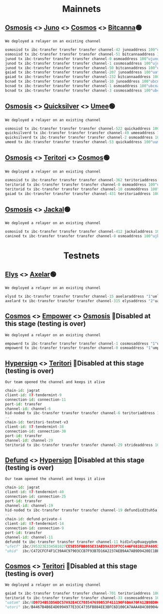 <h1 align="center"> Mainnets </h1>

## [Osmosis](https://www.mintscan.io/osmosis/account/osmo1at8e9mfuztffnc5mryehpl8yr5uewcggenffdu) <> [Juno](https://www.mintscan.io/juno/account/juno1grhaqx02dg8ahwz9ca08d6lnun9hmaeajmx0sz) <> [Cosmos](https://www.mintscan.io/cosmos/account/cosmos1ksnuupxn5pjc6h0e5t4g0nfuxqadxzyf2ypmd9) <> [Bitcanna](https://www.mintscan.io/bitcanna/account/bcna1f990s6slx4s0qv9s9h476pah5cejzdmvgp0x58)🟢
`We deployed a relayer on an existing channel`

```python
osmosisd tx ibc-transfer transfer transfer channel-42 junoaddress 100"uosmo" --from <wallet> --fees 100"uosmo" --chain-id osmosis-1 -y
osmosisd tx ibc-transfer transfer transfer channel-51 bitcannaaddress 100"uosmo" --from <wallet> --fees 100"uosmo" --chain-id osmosis-1 -y
junod tx ibc-transfer transfer transfer channel-0 osmoaddress 100"ujuno" --from <wallet> --fees 5000"ujuno" --chain-id juno-1 -y
junod tx ibc-transfer transfer transfer channel-1 cosmosaddress 100"ujuno" --from <wallet> --fees 5000"ujuno" --chain-id juno-1 -y
junod tx ibc-transfer transfer transfer channel-50 bitcannaddress 100"ujuno" --from <wallet> --fees 5000"ujuno" --chain-id juno-1 -y
gaiad tx ibc-transfer transfer transfer channel-207 junoaddress 100"uatom" --from <wallet> --fees 5000"uatom" --chain-id cosmoshub-4 -y
gaiad tx ibc-transfer transfer transfer channel-232 bitcannaaddress 100"uatom" --from <wallet> --fees 5000"uatom" --chain-id cosmoshub-4 -y
bcnad tx ibc-transfer transfer transfer channel-10 junoaddress 100"ubcna" --from <wallet> --fees 500"ubcna" --chain-id bitcanna-1 -y
bcnad tx ibc-transfer transfer transfer channel-1 osmoaddress 100"ubcna" --from <wallet> --fees 500"ubcna" --chain-id bitcanna-1 -y
bcnad tx ibc-transfer transfer transfer channel-3 cosmosaddress 100"ubcna" --from <wallet> --fees 500"ubcna" --chain-id bitcanna-1 -y
```
## [Osmosis](https://www.mintscan.io/osmosis/account/osmo1at8e9mfuztffnc5mryehpl8yr5uewcggenffdu) <> [Quicksilver](https://www.mintscan.io/quicksilver/account/quick1s555gqq6yhqa4nw688tvs6mj8jaay6spp6aexn) <> [Umee](https://www.mintscan.io/umee/account/umee15wn9jeqec7vy9h973lgr202jskjpuwzmq0z04k)🟢
`We deployed a relayer on an existing channel`

```python
osmosisd tx ibc-transfer transfer transfer channel-522 quickaddress 100"uosmo" --from <wallet> --fees 100"uosmo" --chain-id osmosis-1 -y
quicksilverd tx ibc-transfer transfer transfer channel-49 umeeaddress 100"uqck" --from <wallet> --fees 500"uqck" --chain-id quicksilver-2 -y
quicksilverd tx ibc-transfer transfer transfer channel-2 osmoaddress 100"uqck" --from <wallet> --fees 500"uqck" --chain-id quicksilver-2 -y
umeed tx ibc-transfer transfer transfer channel-53 quickaddress 100"uumee" --from <wallet> --fees 500"uumee" --chain-id umee-1 -y
```


## [Osmosis](https://www.mintscan.io/osmosis/account/osmo1at8e9mfuztffnc5mryehpl8yr5uewcggenffdu) <> [Teritori](https://www.mintscan.io/teritori/account/tori17rwvng2fy6ldph8ntxa78t39t3laexkth7lutq) <> [Cosmos](https://www.mintscan.io/cosmos/account/cosmos1ksnuupxn5pjc6h0e5t4g0nfuxqadxzyf2ypmd9)🟢
`We deployed a relayer on an existing channel`

```python
osmosisd tx ibc-transfer transfer transfer channel-362 teritoriaddress 100"uosmo" --from <wallet> --fees 100"uosmo" --chain-id osmosis-1 -y
teritorid tx ibc-transfer transfer transfer channel-0 osmoaddress 100"utori" --from <wallet> --fees 100"utori" --chain-id teritori-1 -y
teritorid tx ibc-transfer transfer transfer channel-10 cosmoddress 100"utori" --from <wallet> --fees 100"utori" --chain-id teritori-1 -y
gaiad tx ibc-transfer transfer transfer channel-431 teritoriaddress 100"uatom" --from <wallet> --fees 5000"uatom" --chain-id cosmoshub-4 -y
```

## [Osmosis](https://www.mintscan.io/osmosis/account/osmo1at8e9mfuztffnc5mryehpl8yr5uewcggenffdu) <> [Jackal](https://explorer.stavr.tech/Jackal/account/jkl1hndhnzgrfk2xct890ah9d47spja8f2fpeumgwk)🟢
`We deployed a relayer on an existing channel`

```python
osmosisd tx ibc-transfer transfer transfer channel-412 jackaladdress 100"uosmo" --from <wallet> --fees 100"uosmo" --chain-id osmosis-1 -y
canined tx ibc-transfer transfer transfer channel-0 osmoaddress 100"ujkl" --from <wallet> --fees 100"ujkl" --chain-id jackal-1 -y
```

<h1 align="center"> Testnets </h1>

## [Elys](https://explorer.stavr.tech/Elys-Testnet/account/elys1pr7mn2pt327d5sp6k20qrgspqpcekplgpxja2f) <> [Axelar](https://testnet.mintscan.io/axelar-testnet/account/axelar12ntjnp9hqtrla7fhr7an0jfrdy855afa7xeccp)🟢
`We deployed a relayer on an existing channel`
```python
elysd tx ibc-transfer transfer transfer channel-15 axelaraddress "1"uelys --from elyswallet --chain-id elystestnet-1 --fees 50uelys -y
axelard tx ibc-transfer transfer transfer channel-315 elysaddress "2"uaxl --from axelarwallet --chain-id=axelar-testnet-lisbon-3 -y
```


## [Cosmos](https://explorer.theta-testnet.polypore.xyz/accounts/cosmos1ksnuupxn5pjc6h0e5t4g0nfuxqadxzyf2ypmd9) <> [Empower](https://explorer.stavr.tech/Empower/account/empower1xz7a5r70a593zhp2hmjn9jtf9knhkhum7aatn9) <> [Osmosis](https://testnet.mintscan.io/osmosis-testnet/account/osmo1rj72094qkhlll5a2y2cdvkk7j998etun4zcl67) 🔴Disabled at this stage (testing is over)
`We deployed a relayer on an existing channel`
```python
empowerd tx ibc-transfer transfer transfer channel-1 cosmosaddress "1"umpwr --from Empwallet --fees 9000umpwr --chain-id circulus-1 -y
empowerd tx ibc-transfer transfer transfer channel-0 osmoaddress "1"umpwr --from Empwallet --fees 9000umpwr --chain-id circulus-1 -y
```

## [Hypersign](https://explorer.stavr.tech/HyperSign/account/hid1vlxp0uaqyqdemc6j3gp3nqxqh25xdf0dje3phu) <> [Teritori](https://explorer.stavr.tech/Teritori/account/tori1s0vm8xsshy5nekdn5uc8jresjshz4hneu7y4a0) 🔴Disabled at this stage (testing is over)
`Our team opened the channel and keeps it alive`
```python
chain-id: jagrat
client-id: 07-tendermint-9
connection-id: connection-11
port-id: transfer
channel-id: channel-6
hid-noded tx ibc-transfer transfer transfer channel-6 teritoriaddress 100"uhid" --from <walletName> --chain-id jagrat -y
--
chain-id: teritori-testnet-v3
client-id: 07-tendermint-38
connection-id: connection-30
port-id: transfer
channel-id: channel-29
teritorid tx ibc-transfer transfer transfer channel-29 strideaddress 100"utori" --from <walletName> --chain-id teritori-testnet-v3 -y
```

## [Defund](https://explorer.stavr.tech/defund-testnet/account/defund1cd3tuh5amfe46jjs3rnpp3w8d4h394qhc7qm7n) <> [Hypersign](https://explorer.stavr.tech/HyperSign/account/hid1vlxp0uaqyqdemc6j3gp3nqxqh25xdf0dje3phu) 🔴Disabled at this stage (testing is over)
`Our team opened the channel and keeps it alive`
```python
chain-id: jagrat
client-id: 07-tendermint-40
connection-id: connection-25
port-id: transfer
channel-id: channel-19
hid-noded tx ibc-transfer transfer transfer channel-19 defund1cd3tuh5a.......address "1"uhid --from wallet --chain-id=jagrat -y
--
chain-id: defund-private-4
client-id: 07-tendermint-14
connection-id: connection-9
port-id: transfer
channel-id: channel-11
defundd tx ibc-transfer transfer transfer channel-11 hid1vlxp0uaqyqdem........address "1"ufetf --from wallet --chain-id defund-private-4 -y
"ufetf"	ibc/295323E334581027CE5E55FBB085E33AED9A333F7CC446F681B12FA605311E32
"uhid"  ibc/C472CFCF4F1C39A4C97903CCB7F93B7D16A2237AEB9AA7AB9D9420EC1BB37DE1
```
## [Cosmos](https://explorer.stavr.tech/cosmos(gaia)/account/cosmos1jjfdy6akj0cpxm95nlqxx72cgzlzspm84jnfc3) <> [Teritori](https://explorer.stavr.tech/Teritori/account/tori1kepukqgun5vm033pp089lvj67q00r87kzemj6w) 🔴Disabled at this stage (testing is over)
`We deployed a relayer on an existing channel`
```python
gaiad tx ibc-transfer transfer transfer channel-701 teritoriaddress 100"uatom" --from <wallet> --chain-id=theta-testnet-001 -y
teritorid tx ibc-transfer transfer transfer channel-33 cosmosaddress 100"utori" --from <wallet> --chain-id teritori-testnet-v3 -y
"uatom" ibc/8D9734B53D56DC57A92E4CC788547699853F411190F6DAA70FA12B9BD062F7AE
"utori" ibc/B4467B4B6E4D6994977E33C4735FB884EE3BFC6D100CA7AAA484C08904A196DC 
```

